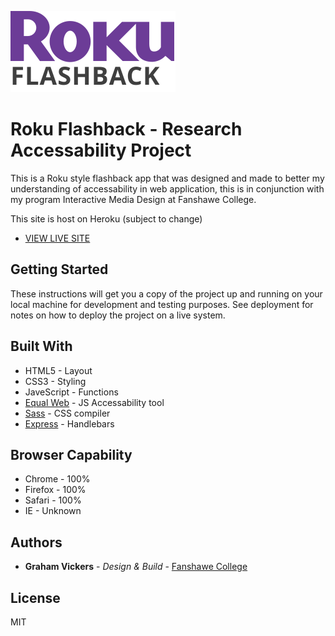 ![](public/images/roku.svg)

# Roku Flashback - Research Accessability Project

This is a Roku style flashback app that was designed and made to better my understanding of accessability in web application, this is in conjunction with my program Interactive Media Design at Fanshawe College. 

This site is host on Heroku (subject to change)
* [VIEW LIVE SITE]()

## Getting Started

These instructions will get you a copy of the project up and running on your local machine for development and testing purposes. See deployment for notes on how to deploy the project on a live system.


## Built With

* HTML5 - Layout
* CSS3 - Styling
* JaveScript - Functions
* [Equal Web](https://www.equalweb.com/html5/?_id=8591&did=1116&G=1116) - JS Accessability tool
* [Sass](https://sass-lang.com/) - CSS compiler
* [Express](https://expressjs.com/) - Handlebars 

## Browser Capability 

* Chrome - 100%
* Firefox - 100%
* Safari - 100%
* IE - Unknown


## Authors

* **Graham Vickers** - *Design & Build* - [Fanshawe College](https://github.com/grahamvickers)

## License
MIT

